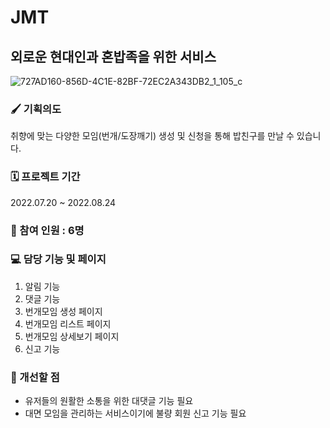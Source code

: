 # JMT
## **외로운 현대인과 혼밥족을 위한 서비스**
![727AD160-856D-4C1E-82BF-72EC2A343DB2_1_105_c](https://user-images.githubusercontent.com/107832113/191229462-3e395045-e15c-40c0-bbeb-49257954d64e.jpeg)

### **🖌 기획의도** 
취향에 맞는 다양한 모임(번개/도장깨기) 생성 및 신청을 통해 밥친구를 만날 수 있습니다.

### **🗓 프로젝트 기간**
2022.07.20 ~ 2022.08.24
### **👥 참여 인원 : 6명**

### **💻 담당 기능 및 페이지**
1. 알림 기능
2. 댓글 기능
3. 번개모임 생성 페이지 
4. 번개모임 리스트 페이지 
5. 번개모임 상세보기 페이지 
6. 신고 기능

### **📝 개선할 점** 
- 유저들의 원활한 소통을 위한 대댓글 기능 필요
- 대면 모임을 관리하는 서비스이기에 불량 회원 신고 기능 필요

